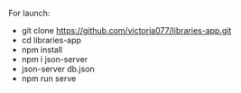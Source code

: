 For launch:
  - git clone https://github.com/victoria077/libraries-app.git
  - cd libraries-app
  - npm install
  - npm i json-server
  - json-server db.json
  - npm run serve
